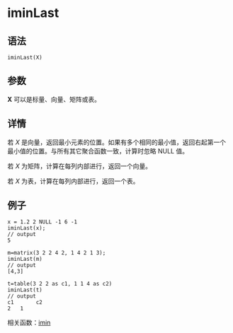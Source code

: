 # iminLast

## 语法

`iminLast(X)`

## 参数

**X** 可以是标量、向量、矩阵或表。

## 详情

若 *X* 是向量，返回最小元素的位置。如果有多个相同的最小值，返回右起第一个最小值的位置。与所有其它聚合函数一致，计算时忽略 NULL 值。

若 *X* 为矩阵，计算在每列内部进行，返回一个向量。

若 *X* 为表，计算在每列内部进行，返回一个表。

## 例子

```
x = 1.2 2 NULL -1 6 -1
iminLast(x);
// output
5

m=matrix(3 2 2 4 2, 1 4 2 1 3);
iminLast(m)
// output
[4,3]

t=table(3 2 2 as c1, 1 1 4 as c2)
iminLast(t)
// output
c1       c2
2	1
```

相关函数：[imin](imin.md)

